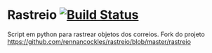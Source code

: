 # Rastreio [![Build Status](https://travis-ci.org/victormatheusc/rastreio.svg?branch=master)](https://travis-ci.org/victormatheusc/rastreio)
Script em python para rastrear objetos dos correios.
Fork do projeto https://github.com/rennancockles/rastreio/blob/master/rastreio
&nbsp;
